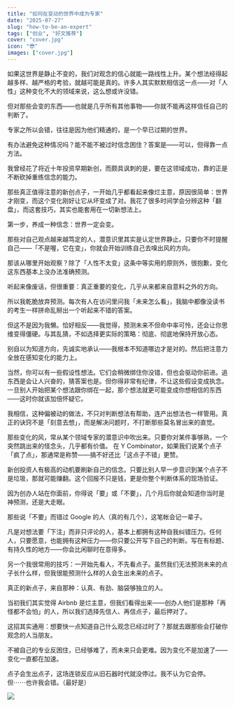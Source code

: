 ```yaml
---
title: "如何在变动的世界中成为专家"
date: "2025-07-27"
slug: "how-to-be-an-expert"
tags: ["创业", "好文推荐"]
cover: "cover.jpg"
icon: "😎"
images: ["cover.jpg"]
---
```

如果这世界是静止不变的，我们对观念的信心就能一路线性上升。某个想法经得起越多样、越严格的考验，就越可能是真的。许多人其实默默相信这一点——对「人性」这种变化不大的领域来说，这么想或许没错。



但对那些会变的东西——也就是几乎所有其他事物——你就不能再这样信任自己的判断了。



专家之所以会错，往往是因为他们精通的，是一个早已过期的世界。



有办法避免这种情况吗？能不能不被过时信念困住？答案是——可以，但得靠一点方法。



我曾经花了将近十年投资早期新创，而颇具讽刺的是，要在这领域成功，靠的正是不断砍掉重练信念的能力。



那些真正值得注意的新创点子，一开始几乎都看起来像烂主意，原因很简单：世界才刚变，而这个变化刚好让它从坏变成了对。我花了很多时间学会分辨这种「翻盘」，而这套技巧，其实也能套用在一切新想法上。



第一步，养成一种信念：世界一定会变。



那些对自己观点越来越笃定的人，潜意识里其实是认定世界静止。只要你不时提醒自己——「不是喔，它在变」，你就会开始训练自己去嗅出风的方向。



那该从哪里开始观察？除了「人性不太变」这条中等实用的原则外，很抱歉，变化这东西基本上没办法准确预测。



听起来像废话，但很重要：真正重要的变化，几乎从来都来自意料之外的方向。



所以我乾脆放弃预测。每次有人在访问里问我「未来怎么看」，我脑中都像没读书的考生一样拼命乱掰出一个听起来不错的答案。



但这不是因为我懒。恰好相反——我觉得，预测未来不但命中率可怜，还会让你思维变得僵硬。与其乱猜，不如选择更实际的策略：彻底、彻底地保持开放心态。



别自以为知道方向，先诚实地承认——我根本不知道哪边才是对的。然后把注意力全放在感知变化的能力上。



当然，你可以有一些假设性想法。它们会稍微绑住你没错，但也会驱动你前进。追东西是会让人兴奋的，猜答案也是。但你得非常有纪律，不让这些假设变成执念。
一旦别人开始把某个想法跟你绑在一起，那个想法就更可能变成你想相信的东西——这时你就该加倍怀疑它。



我相信，这种偏被动的做法，不只对判断想法有帮助，连产出想法也一样管用。真正的诀窍不是「刻意去想」，而是解决问题时，不打断那些莫名冒出来的直觉。



那些变化的风，常从某个领域专家的潜意识中吹出来。只要你对某件事够熟，一个突然跳出来的怪念头，几乎都有价值。
在 Y Combinator，如果我们说某个点子「疯了点」，那通常是称赞——搞不好还比「这点子不错」更赞。



新创投资人有极高的动机要刷新自己的信念。只要比别人早一步意识到某个点子不是垃圾，那就可能赚翻。这个回报不只是钱，更是你整个判断体系的现场验证。



因为创办人站在你面前，你得说「要」或「不要」，几个月后你就会知道你当时是神预测，还是大走眼。



那些说「不要」而错过 Google 的人（真的有几个），这笔帐会记一辈子。



凡是对想法要「下注」而非只评论的人，基本上都拥有这种自我纠错压力。任何人，只要愿意，也能拥有这种压力——你只要公开写下自己的判断。写在有标题、有持久性的地方——你会比闲聊时在意得多。



另一个我很常用的技巧：一开始先看人，不先看点子。虽然我们无法预测未来的点子长什么样，但我很能预测什么样的人会生出未来的点子。



真正的新点子，来自那种：认真、有劲、脑袋够独立的人。



当初我们其实觉得 Airbnb 是烂主意，但我们看得出来——创办人他们是那种「再怪都不会怕」的人，所以我们选择先信人、再信点子，最后押对了。



这招其实通用：想要快一点知道自己什么观念已经过时了？那就去跟那些会打破你观念的人当朋友。



不被自己的专业反困住，已经够难了，而未来只会更难。因为变化不是加速了——变化一直都在加速。



点子会生出点子，这场连锁反应从旧石器时代就没停过。我不认为它会停。
但⋯⋯也许我会错。（最好是）




![](https://prod-files-secure.s3.us-west-2.amazonaws.com/112d0858-5090-4d34-a606-b75eb8d65fd2/46476355-9cf3-4e99-9b7a-3531bc426380/1000202064.png?X-Amz-Algorithm=AWS4-HMAC-SHA256&X-Amz-Content-Sha256=UNSIGNED-PAYLOAD&X-Amz-Credential=ASIAZI2LB4663NWLT6Q4%2F20250810%2Fus-west-2%2Fs3%2Faws4_request&X-Amz-Date=20250810T204726Z&X-Amz-Expires=3600&X-Amz-Security-Token=IQoJb3JpZ2luX2VjEKH%2F%2F%2F%2F%2F%2F%2F%2F%2F%2FwEaCXVzLXdlc3QtMiJGMEQCIG1299S85Eeq3lSUMi2e78GtH4niCZwtquWAwSLFbVyKAiB9mmoreA6wup4Y3fmC7d2L16g64Bzcq%2BM%2BqMcTvapm5CqIBAja%2F%2F%2F%2F%2F%2F%2F%2F%2F%2F8BEAAaDDYzNzQyMzE4MzgwNSIMOGauUuSMmErCQyWuKtwDHCvU%2BdBRSqv0Qs5xZ0c4r%2FkTxzf3KEeF6059QXiQaRaazVIDHatB5PdA3r3EsowockKl11V7EU0laS1f5yXZX%2F9yN0WMdB0YHwSyVOWmFu5MXxBTrLIY4ONm%2BQuZAbbRmTGGhpn%2BnxSxqLqq0%2BaqzLWJa3B7KPpGyT8li128KU3yEDQeV3lmbTusEWHzNtKxgayusJCMm%2Bmx5zw7vF0bB48rxqLOox1ajwlXFMFHcW8JD1sgQ8uYAHf69RUIgcfaPACefej7Vtj3OcNspAJZ%2Fb65gc0iGWbpxLtgI6ySawfU1nIstRQQpz9Xk9ZFijUNfyLujnkbI8odE3Y%2BdoHuok%2BMI1I%2BKLHyAFw7snaJPyaX9gOIsnTe5yL7Cpkbh%2B7bp%2Bbosgh5Vsukfanj4%2BCoNQ38TrUgxRUxrgc4ymsUoYDYenQabbn5%2BIp2S3s0Nqv7S0PLGXn7bJbtxUkdtDtHZVXb3ovaG1LU4CT4R0lkKySioCMyhxe9FwOgbikBxV1lgBUs%2BxVwYZYWTncvqAseo5YrGEt78xQvA1TTiamqVGozjD7b02%2FKPFIa1VqjuPYYl34WznXfA40m2V%2FzcYPa%2FsaYIaWIXNnna1IZLAdt4muJDXHxa1lHO13%2BzI0w7p%2FjxAY6pgE%2B4JyBfH7ykoI9hrAV7aS6sKPe%2F0dVMmFW3YFW4DLDl14klWrafVmXSGZwTp%2Bu36X3wWh2bm%2Bc%2FY118YvyxtvzgrTfc7WPE6615tvJ2lHSXyvO9c4Jm1HJtGeoYNCpWhDdnnQnF9U1YRug2yqsTz0lEmtEisyhOcfZnpv3k0CdyCEt7xRnJu%2B9O3hBen4ei7dV7I%2F65qw8je9TQhZb35bXJ1L11nkS&X-Amz-Signature=31310426d342dedd89356b5725e28b6ec330f816c93e06f24e6b75d03cfdeb56&X-Amz-SignedHeaders=host&x-amz-checksum-mode=ENABLED&x-id=GetObject)

